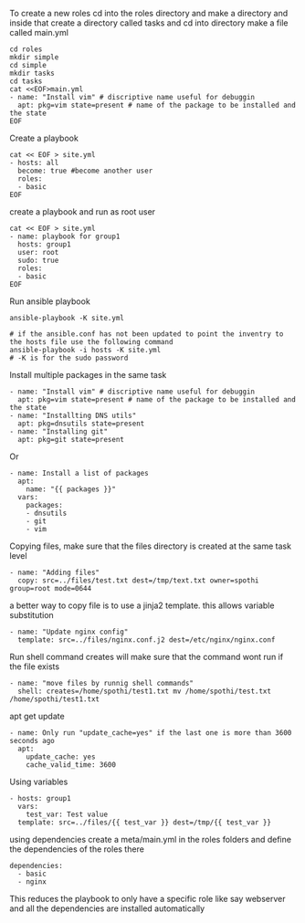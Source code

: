 To create a new roles cd into the roles directory and make a directory and inside that create a directory called tasks
and cd into directory make a file called main.yml
```
cd roles  
mkdir simple
cd simple
mkdir tasks
cd tasks
cat <<EOF>main.yml
- name: "Install vim" # discriptive name useful for debuggin
  apt: pkg=vim state=present # name of the package to be installed and the state
EOF
```

Create a playbook
```
cat << EOF > site.yml
- hosts: all
  become: true #become another user
  roles: 
  - basic
EOF
```
create a playbook and run as root user
```
cat << EOF > site.yml
- name: playbook for group1
  hosts: group1
  user: root
  sudo: true
  roles: 
  - basic
EOF
```
Run ansible playbook
```
ansible-playbook -K site.yml

# if the ansible.conf has not been updated to point the inventry to the hosts file use the following command
ansible-playbook -i hosts -K site.yml
# -K is for the sudo password
```

Install multiple packages in the same task
```
- name: "Install vim" # discriptive name useful for debuggin
  apt: pkg=vim state=present # name of the package to be installed and the state
- name: "Installting DNS utils"
  apt: pkg=dnsutils state=present
- name: "Installing git"
  apt: pkg=git state=present
```
Or
```
- name: Install a list of packages
  apt:
    name: "{{ packages }}"
  vars:
    packages:
    - dnsutils
    - git
    - vim
```

Copying files, make sure that the files directory is created at the same task level
```
- name: "Adding files"
  copy: src=../files/test.txt dest=/tmp/text.txt owner=spothi group=root mode=0644
```
a better way to copy file is to use a jinja2 template. this allows variable substitution
```
- name: "Update nginx config"
  template: src=../files/nginx.conf.j2 dest=/etc/nginx/nginx.conf
```
Run shell command
creates will make sure that the command wont run if the file exists
```
- name: "move files by runnig shell commands"
  shell: creates=/home/spothi/test1.txt mv /home/spothi/test.txt /home/spothi/test1.txt
```
apt get update
```
- name: Only run "update_cache=yes" if the last one is more than 3600 seconds ago
  apt:
    update_cache: yes
    cache_valid_time: 3600
```

Using variables
```
- hosts: group1
  vars: 
    test_var: Test value
  template: src=../files/{{ test_var }} dest=/tmp/{{ test_var }}
```

using dependencies
create a meta/main.yml in the roles folders and define the dependencies of the roles there
```
dependencies:
  - basic
  - nginx
```
This reduces the playbook to only have a specific role like say webserver and all the dependencies are installed automatically
